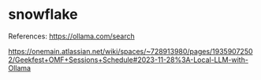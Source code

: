 # snowflake


References:
https://ollama.com/search
 
https://onemain.atlassian.net/wiki/spaces/~728913980/pages/19359072502/Geekfest+OMF+Sessions+Schedule#2023-11-28%3A-Local-LLM-with-Ollama
